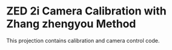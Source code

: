 # ZED 2i Camera Calibration with Zhang zhengyou Method

This projection contains calibration and camera control code.
